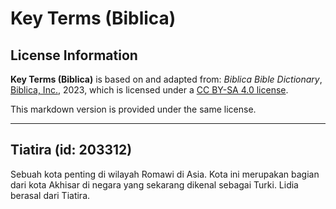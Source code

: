 # Key Terms (Biblica)

## License Information

**Key Terms (Biblica)** is based on and adapted from: _Biblica Bible Dictionary_, [Biblica, Inc.](https://www.biblica.com/), 2023, which is licensed under a [CC BY-SA 4.0 license](https://creativecommons.org/licenses/by-sa/4.0/legalcode.en).

This markdown version is provided under the same license.



--------------------------------

## Tiatira (id: 203312)

Sebuah kota penting di wilayah Romawi di Asia. Kota ini merupakan bagian dari kota Akhisar di negara yang sekarang dikenal sebagai Turki. Lidia berasal dari Tiatira.


